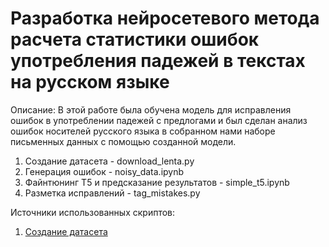 # Разработка нейросетевого метода расчета статистики ошибок употребления падежей в текстах на русском языке

Описание:
В этой работе была обучена модель для исправления ошибок в употреблении падежей с предлогами и был сделан анализ ошибок носителей русского языка в собранном нами наборе письменных данных с помощью созданной модели.

1) Создание датасета - download_lenta.py
2) Генерация ошибок - noisy_data.ipynb
3) Файнтюнинг T5 и предсказание результатов - simple_t5.ipynb
4) Разметка исправлений - tag_mistakes.py

Источники использованных скриптов:

1) [Создание датасета](https://github.com/yutkin/Lenta.Ru-News-Dataset)
